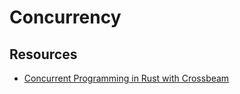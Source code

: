 # Concurrency

## Resources
- [Concurrent Programming in Rust with Crossbeam](https://blog.logrocket.com/concurrent-programming-rust-crossbeam/)